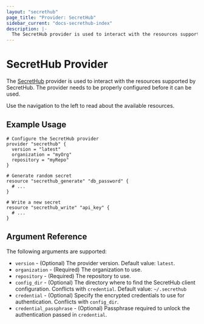 ```yaml
---
layout: "secrethub"
page_title: "Provider: SecretHub"
sidebar_current: "docs-secrethub-index"
description: |-
  The SecretHub provider is used to interact with the resources supported by SecretHub. The provider needs to be properly configured before it can be used.
---
```


# SecretHub Provider

The [SecretHub](https://www.secrethub.io) provider is used to interact with the
resources supported by SecretHub. The provider needs to be properly configured before it can be used.

Use the navigation to the left to read about the available resources.

## Example Usage

```hcl
# Configure the SecretHub provider
provider "secrethub" {
  version = "latest"
  organization = "myOrg"
  repository = "myRepo"
}

# Generate random secret
resource "secrethub_generate" "db_password" {
  # ...
}

# Write a new secret
resource "secrethub_write" "api_key" {
  # ...
}
```

## Argument Reference

The following arguments are supported:

* `version` - (Optional) The provider version. Default value: `latest`.
* `organization` - (Required) The organization to use.
* `repository` - (Required) The repository to use.
* `config_dir` - (Optional) The directory where to find the SecretHub client configuration. Conflicts with `credential`. Default value: `~/.secrethub`
* `credential` - (Optional) Specify the encrypted credentials to use for authentication. Conflicts with `config_dir`.
* `credential_passphrase` - (Optional) Passphrase required to unlock the authentication passed in `credential`.
